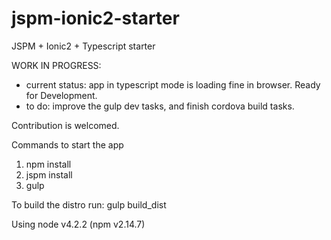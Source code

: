 # jspm-ionic2-starter
JSPM + Ionic2 + Typescript starter


WORK IN PROGRESS:
- current status: app in typescript mode is loading fine in browser. Ready for Development.
- to do: improve the gulp dev tasks, and finish cordova build tasks.

Contribution is welcomed.

Commands to start the app
1. npm install
2. jspm install
3. gulp

To build the distro run: gulp build_dist

Using node v4.2.2 (npm v2.14.7)
